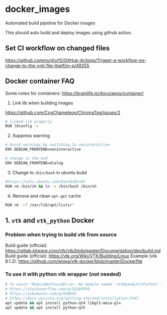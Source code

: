 # docker_images

Automated build pipeline for Docker images

This should auto build and deploy images using github action.

## Set CI workflow on changed files

https://github.community/t5/GitHub-Actions/Trigger-a-workflow-on-change-to-the-yml-file-itself/m-p/49255

## Docker container FAQ

Some notes for containers:
https://brainlife.io/docs/apps/container/

1. Link lib when building images

https://github.com/CogChameleon/ChromaTag/issues/2

```bash
# linked lib properly
RUN ldconfig -v
```

2. Suppress warning
```bash
# Avoid warnings by switching to noninteractive
ENV DEBIAN_FRONTEND=noninteractive

# change in the end
ENV DEBIAN_FRONTEND=dialog
```

3. Change to `/bin/bash` in ubuntu build
```bash
#https://wiki.ubuntu.com/DashAsBinSh
RUN rm /bin/sh && ln -s /bin/bash /bin/sh
```

4. Remove and clean `apt-get` cache
```bash
RUN rm -rf /var/lib/apt/lists/*
```

## 1. `vtk` and `vtk_python` Docker

### Problem when trying to build vtk from source

Build guide (official): https://gitlab.kitware.com/vtk/vtk/blob/master/Documentation/dev/build.md
Build guide (official): https://vtk.org/Wiki/VTK/Building/Linux
Example (vtk 8.1.2): https://github.com/wowa/vtk-docker/blob/master/Dockerfile

### To use it with python vtk wrapper (not needed)

```bash
# To avoid "ModuleNotFoundError: No module named 'vtkOpenGLKitPython' " when importing vtk
# https://stackoverflow.com/q/32389599
# https://askubuntu.com/q/629692
# https://docs.pyvista.org/getting-started/installation.html
apt update && apt install python-qt4 libgl1-mesa-glx
apt update && apt install python-qt5
```